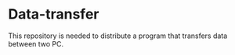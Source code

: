 # Data-transfer

This repository is needed to distribute a program that transfers data between two PC.